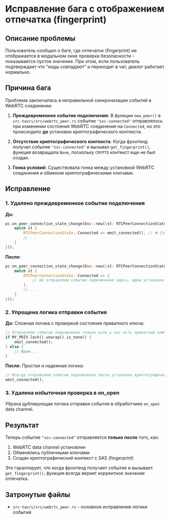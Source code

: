 # Исправление бага с отображением отпечатка (fingerprint)

## Описание проблемы

Пользователь сообщил о баге, где отпечаток (fingerprint) не отображается в модальном окне проверки безопасности - показывается пустое значение. При этом, если пользователь подтверждает что "коды совпадают" и переходит в чат, диалог работает нормально.

## Причина бага

Проблема заключалась в неправильной синхронизации событий в WebRTC соединении:

1. **Преждевременное событие подключения**: В функции `new_peer()` в `src-tauri/src/webrtc_peer.rs` событие `"ssc-connected"` отправлялось при изменении состояния WebRTC соединения на `Connected`, но это происходило **до** установки криптографического контекста.

2. **Отсутствие криптографического контекста**: Когда фронтенд получал событие `"ssc-connected"` и вызывал `get_fingerprint()`, функция возвращала `None`, поскольку `CRYPTO` контекст еще не был создан.

3. **Гонка условий**: Существовала гонка между установкой WebRTC соединения и обменом криптографическими ключами.

## Исправление

### 1. Удалено преждевременное событие подключения

**До:**
```rust
pc.on_peer_connection_state_change(Box::new(|st: RTCPeerConnectionState| {
    match st {
        RTCPeerConnectionState::Connected => emit_connected(), // ❌ Слишком рано!
        // ...
    }
}));
```

**После:**
```rust
pc.on_peer_connection_state_change(Box::new(|st: RTCPeerConnectionState| {
    match st {
        RTCPeerConnectionState::Connected => {
            // Не отправляем событие подключения здесь, ждем установки криптографического контекста
        },
        // ...
    }
}));
```

### 2. Упрощена логика отправки события

**До:** Сложная логика с проверкой состояния приватного ключа:
```rust
// Отправляем событие подключения только если у нас есть приватный ключ (мы уже отправили свой pub-key)
if MY_PRIV.lock().unwrap().is_none() {
    emit_connected();
} else {
    // Ждем...
}
```

**После:** Простая и надежная логика:
```rust
// Всегда отправляем событие подключения после установки криптографического контекста
emit_connected();
```

### 3. Удалена избыточная проверка в on_open

Убрана дублирующая логика отправки события в обработчике `on_open` data channel.

## Результат

Теперь событие `"ssc-connected"` отправляется **только после** того, как:
1. WebRTC data channel установлен
2. Обменялись публичными ключами
3. Создан криптографический контекст с SAS (fingerprint)

Это гарантирует, что когда фронтенд получает событие и вызывает `get_fingerprint()`, функция всегда вернет корректное значение отпечатка.

## Затронутые файлы

- `src-tauri/src/webrtc_peer.rs` - основное исправление логики событий